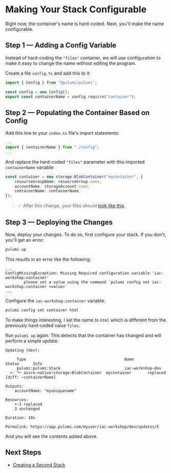 # Making Your Stack Configurable

Right now, the container's name is hard-coded. Next, you'll make the name configurable.

## Step 1 &mdash; Adding a Config Variable

Instead of hard-coding the `"files"` container, we will use configuration to make it easy to change the name without editing the program.

Create a file `config.ts` and add this to it:

```ts
import { Config } from "@pulumi/pulumi";

const config = new Config();
export const containerName = config.require("container");
```

## Step 2 &mdash; Populating the Container Based on Config

Add this line to your `index.ts` file's import statements:

```ts
...
import { containerName } from "./config";
...
```

And replace the hard-coded `"files"` parameter with this imported `containerName` variable:

```typescript
const container = new storage.BlobContainer("mycontainer", {
    resourceGroupName: resourceGroup.name,
    accountName: storageAccount.name,
    containerName: containerName,
});
```

> :white_check_mark: After this change, your files should [look like this](./code/05/).

## Step 3 &mdash; Deploying the Changes

Now, deploy your changes. To do so, first configure your stack. If you don't, you'll get an error:

```bash
pulumi up
```

This results in an error like the following:

```
...
ConfigMissingException: Missing Required configuration variable 'iac-workshop:container'
    	please set a value using the command `pulumi config set iac-workshop:container <value>`
...
```

Configure the `iac-workshop:container` variable:

```bash
pulumi config set container html
```

To make things interesting, I set the name to `html` which is different from the previously hard-coded value `files`.

Run `pulumi up` again. This detects that the container has changed and will perform a simple update:

```
Updating (dev):

     Type                                           Name              Status      Info
     pulumi:pulumi:Stack                            iac-workshop-dev
  +- └─ azure-native:storage:BlobContainer  mycontainer       replaced    [diff: ~containerName]

Outputs:
    accountName: "myuniquename"

Resources:
    +-1 replaced
    3 unchanged

Duration: 10s

Permalink: https://app.pulumi.com/myuser/iac-workshop/dev/updates/5
```

And you will see the contents added above.

## Next Steps

* [Creating a Second Stack](./06-creating-a-second-stack.md)
